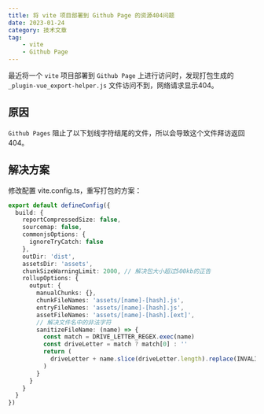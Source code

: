 ```yaml
---
title: 将 vite 项目部署到 Github Page 的资源404问题
date: 2023-01-24
category: 技术文章
tag:
    - vite
    - Github Page
---
```


最近将一个 `vite` 项目部署到 `Github Page` 上进行访问时，发现打包生成的`_plugin-vue_export-helper.js` 文件访问不到，网络请求显示404。

<!-- more -->

## 原因

`Github Pages` 阻止了以下划线字符结尾的文件，所以会导致这个文件拜访返回404。

## 解决方案

修改配置 vite.config.ts，重写打包的方案：

``` ts
export default defineConfig({
  build: {
    reportCompressedSize: false,
    sourcemap: false,
    commonjsOptions: {
      ignoreTryCatch: false
    },
    outDir: 'dist',
    assetsDir: 'assets',
    chunkSizeWarningLimit: 2000, // 解决包大小超过500kb的正告
    rollupOptions: {
      output: {
        manualChunks: {},
        chunkFileNames: 'assets/[name]-[hash].js',
        entryFileNames: 'assets/[name]-[hash].js',
        assetFileNames: 'assets/[name]-[hash].[ext]',
        // 解决文件名中的非法字符
        sanitizeFileName: (name) => {
          const match = DRIVE_LETTER_REGEX.exec(name)
          const driveLetter = match ? match[0] : ''
          return (
            driveLetter + name.slice(driveLetter.length).replace(INVALID_CHAR_REGEX, '')
          )
        }
      }
    }
  }
})
```